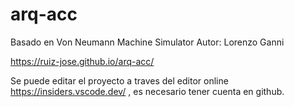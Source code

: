 # arq-acc


Basado en Von Neumann Machine Simulator
Autor: Lorenzo Ganni

https://ruiz-jose.github.io/arq-acc/

Se puede editar el proyecto a traves del editor online https://insiders.vscode.dev/ , es necesario tener cuenta en github.
